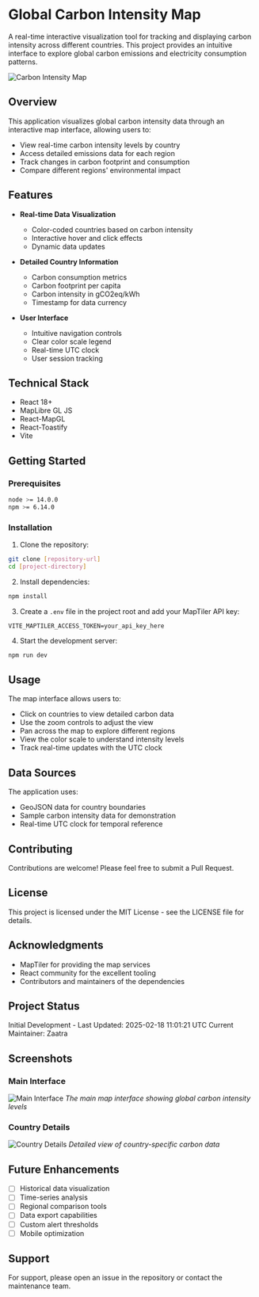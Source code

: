 # Global Carbon Intensity Map

A real-time interactive visualization tool for tracking and displaying carbon intensity across different countries. This project provides an intuitive interface to explore global carbon emissions and electricity consumption patterns.

![Carbon Intensity Map](project-screenshot.png)

## Overview

This application visualizes global carbon intensity data through an interactive map interface, allowing users to:
- View real-time carbon intensity levels by country
- Access detailed emissions data for each region
- Track changes in carbon footprint and consumption
- Compare different regions' environmental impact

## Features

- **Real-time Data Visualization**
  - Color-coded countries based on carbon intensity
  - Interactive hover and click effects
  - Dynamic data updates

- **Detailed Country Information**
  - Carbon consumption metrics
  - Carbon footprint per capita
  - Carbon intensity in gCO2eq/kWh
  - Timestamp for data currency

- **User Interface**
  - Intuitive navigation controls
  - Clear color scale legend
  - Real-time UTC clock
  - User session tracking

## Technical Stack

- React 18+
- MapLibre GL JS
- React-MapGL
- React-Toastify
- Vite

## Getting Started

### Prerequisites

```bash
node >= 14.0.0
npm >= 6.14.0
```

### Installation

1. Clone the repository:
```bash
git clone [repository-url]
cd [project-directory]
```

2. Install dependencies:
```bash
npm install
```

3. Create a `.env` file in the project root and add your MapTiler API key:
```env
VITE_MAPTILER_ACCESS_TOKEN=your_api_key_here
```

4. Start the development server:
```bash
npm run dev
```

## Usage

The map interface allows users to:
- Click on countries to view detailed carbon data
- Use the zoom controls to adjust the view
- Pan across the map to explore different regions
- View the color scale to understand intensity levels
- Track real-time updates with the UTC clock

## Data Sources

The application uses:
- GeoJSON data for country boundaries
- Sample carbon intensity data for demonstration
- Real-time UTC clock for temporal reference

## Contributing

Contributions are welcome! Please feel free to submit a Pull Request.

## License

This project is licensed under the MIT License - see the LICENSE file for details.

## Acknowledgments

- MapTiler for providing the map services
- React community for the excellent tooling
- Contributors and maintainers of the dependencies

## Project Status

Initial Development - Last Updated: 2025-02-18 11:01:21 UTC
Current Maintainer: Zaatra

## Screenshots

### Main Interface
![Main Interface](screenshot1.png)
*The main map interface showing global carbon intensity levels*

### Country Details
![Country Details](screenshot2.png)
*Detailed view of country-specific carbon data*

## Future Enhancements

- [ ] Historical data visualization
- [ ] Time-series analysis
- [ ] Regional comparison tools
- [ ] Data export capabilities
- [ ] Custom alert thresholds
- [ ] Mobile optimization

## Support

For support, please open an issue in the repository or contact the maintenance team.